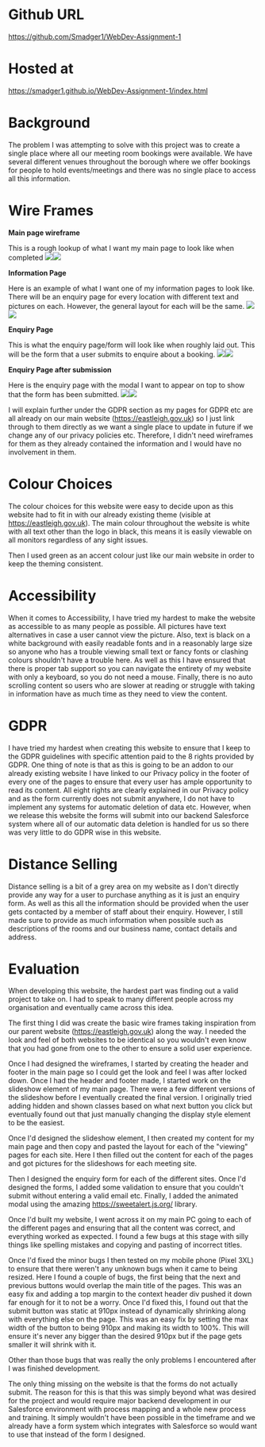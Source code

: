 # Github URL
https://github.com/Smadger1/WebDev-Assignment-1

# Hosted at 
https://smadger1.github.io/WebDev-Assignment-1/index.html

# Background
The problem I was attempting to solve with this project was to create a single place where all our meeting room bookings were available. We have several different venues throughout the borough where we offer bookings for people to hold events/meetings and there was no single place to access all this information.

# Wire Frames
**Main page wireframe**

This is a rough lookup of what I want my main page to look like when completed
![](https://i.imgur.com/8gdGRve.png)![](https://i.imgur.com/g9MnJmL.png)

**Information Page**

Here is an example of what I want one of my information pages to look like. There will be an enquiry page for every location with different text and pictures on each. However, the general layout for each will be the same.
![](https://i.imgur.com/0WCEj70.png)![](https://i.imgur.com/maMG1Ri.png)

**Enquiry Page**

This is what the enquiry page/form will look like when roughly laid out. This will be the form that a user submits to enquire about a booking.
![](https://i.imgur.com/ZmlSfc4.png)![](https://i.imgur.com/pozxzce.png)

**Enquiry Page after submission**

Here is the enquiry page with the modal I want to appear on top to show that the form has been submitted.
![](https://i.imgur.com/wREw0lQ.png)![](https://i.imgur.com/V0KHRn6.png)

I will explain further under the GDPR section as my pages for GDPR etc are all already on our main website (https://eastleigh.gov.uk) so I just link through to them directly as we want a single place to update in future if we change any of our privacy policies etc. Therefore, I didn't need wireframes for them as they already contained the information and I would have no involvement in them.
# Colour Choices

The colour choices for this website were easy to decide upon as this website had to fit in with our already existing theme (visible at https://eastleigh.gov.uk). The main colour throughout the website is white with all text other than the logo in black, this means it is easily viewable on all monitors regardless of any sight issues.

Then I used green as an accent colour just like our main website in order to keep the theming consistent.
# Accessibility

When it comes to Accessibility, I have tried my hardest to make the website as accessible to as many people as possible. All pictures have text alternatives in case a user cannot view the picture. Also, text is black on a white background with easily readable fonts and in a reasonably large size so anyone who has a trouble viewing small text or fancy fonts or clashing colours shouldn't have a trouble here. As well as this I have ensured that there is proper tab support so you can navigate the entirety of my website with only a keyboard, so you do not need a mouse. Finally, there is no auto scrolling content so users who are slower at reading or struggle with taking in information have as much time as they need to view the content.
# GDPR

I have tried my hardest when creating this website to ensure that I keep to the GDPR guidelines with specific attention paid to the 8 rights provided by GDPR.
One thing of note is that as this is going to be an addon to our already existing website I have linked to our Privacy policy in the footer of every one of the pages to ensure that every user has ample opportunity to read its content.
All eight rights are clearly explained in our Privacy policy and as the form currently does not submit anywhere, I do not have to implement any systems for automatic deletion of data etc. However, when we release this website the forms will submit into our backend Salesforce system where all of our automatic data deletion is handled for us so there was very little to do GDPR wise in this website.
# Distance Selling

Distance selling is a bit of a grey area on my website as I don't directly provide any way for a user to purchase anything as it is just an enquiry form. As well as this all the information should be provided when the user gets contacted by a member of staff about their enquiry. However, I still made sure to provide as much information when possible such as descriptions of the rooms and our business name, contact details and address.
# Evaluation

When developing this website, the hardest part was finding out a valid project to take on. I had to speak to many different people across my organisation and eventually came across this idea.

The first thing I did was create the basic wire frames taking inspiration from our parent website (https://eastleigh.gov.uk) along the way. I needed the look and feel of both websites to be identical so you wouldn't even know that you had gone from one to the other to ensure a solid user experience.

Once I had designed the wireframes, I started by creating the header and footer in the main page so I could get the look and feel I was after locked down. Once I had the header and footer made, I started work on the slideshow element of my main page. There were a few different versions of the slideshow before I eventually created the final version. I originally tried adding hidden and shown classes based on what next button you click but eventually found out that just manually changing the display style element to be the easiest.

Once I'd designed the slideshow element, I then created my content for my main page and then copy and pasted the layout for each of the "viewing" pages for each site. Here I then filled out the content for each of the pages and got pictures for the slideshows for each meeting site.

Then I designed the enquiry form for each of the different sites. Once I'd designed the forms, I added some validation to ensure that you couldn't submit without entering a valid email etc. Finally, I added the animated modal using the amazing https://sweetalert.js.org/ library.

Once I'd built my website, I went across it on my main PC going to each of the different pages and ensuring that all the content was correct, and everything worked as expected. I found a few bugs at this stage with silly things like spelling mistakes and copying and pasting of incorrect titles.

Once I'd fixed the minor bugs I then tested on my mobile phone (Pixel 3XL) to ensure that there weren't any unknown bugs when it came to being resized. Here I found a couple of bugs, the first being that the next and previous buttons would overlap the main title of the pages. This was an easy fix and adding a top margin to the context header div pushed it down far enough for it to not be a worry. Once I'd fixed this, I found out that the submit button was static at 910px instead of dynamically shrinking along with everything else on the page. This was an easy fix by setting the max width of the button to being 910px and making its width to 100%. This will ensure it's never any bigger than the desired 910px but if the page gets smaller it will shrink with it.

Other than those bugs that was really the only problems I encountered after I was finished development.

The only thing missing on the website is that the forms do not actually submit. The reason for this is that this was simply beyond what was desired for the project and would require major backend development in our Salesforce environment with process mapping and a whole new process and training. It simply wouldn't have been possible in the timeframe and we already have a form system which integrates with Salesforce so would want to use that instead of the form I designed.
